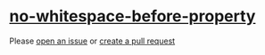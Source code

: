 [no-whitespace-before-property](https://eslint.org/docs/rules/no-whitespace-before-property)
============================================================================================
Please [open an issue](https://github.com/rasenplanscher/eslint-config-rasenplanscher/issues/new)
or [create a pull request](https://github.com/rasenplanscher/eslint-config-rasenplanscher/edit/main/src/rules-configurations/eslint/no-whitespace-before-property.md)